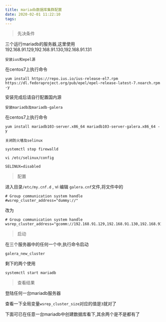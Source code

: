 ```yaml
---
title: mariadb数据库集群配置
date: 2020-02-01 11:22:10
tags:
---
```

> 先决条件

三个运行mariadb的服务器,这里使用192.168.91.129,192.168.91.130,192.168.91.131

`安装ius和epel源`

在centos7上执行命令

```shell
yum install https://repo.ius.io/ius-release-el7.rpm https://dl.fedoraproject.org/pub/epel/epel-release-latest-7.noarch.rpm -y
```

安装完成后请自行配置国内源

`安装mariadb及mariadb-galera`

在centos7上执行命令

```shell
yum install mariadb103-server.x86_64 mariadb103-server-galera.x86_64 -y
```

`关闭防火墙及selinux`

```shell
systemctl stop firewalld
```

`vi /etc/selinux/config`

```shell
SELINUX=disabled
```

> 配置

进入目录`/etc/my.cnf.d` , vi 编辑 `galera.cnf`文件,将文件中的

```shell
# Group communication system handle
#wsrep_cluster_address="dummy://"
```

改为

```shell
# Group communication system handle
wsrep_cluster_address="gcomm://192.168.91.129,192.168.91.130,192.168.91.131"
```

>启动

在三个服务器中的任何一个中,执行命令启动

```shell
galera_new_cluster
```

剩下的两个使用

```shell
systemctl start mariadb
```

>查看结果

登陆任何一台mariadb服务器

查看一下全局变量`wsrep_cluster_size`对应的值是`3`就对了

下面可已在任意一台mariadb中创建数据库看下,其余两个是不是都有了
